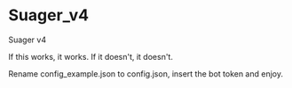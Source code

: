 # Suager_v4
Suager v4

If this works, it works. If it doesn't, it doesn't.

Rename config_example.json to config.json, insert the bot token and enjoy.
